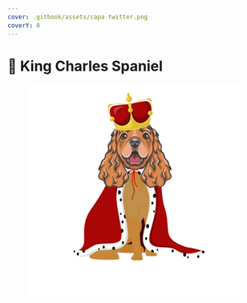 ```yaml
---
cover: .gitbook/assets/capa twitter.png
coverY: 0
---
```


# 👑 King Charles Spaniel



<figure><img src=".gitbook/assets/Untitled-3-Recovered copy.png" alt=""><figcaption></figcaption></figure>
